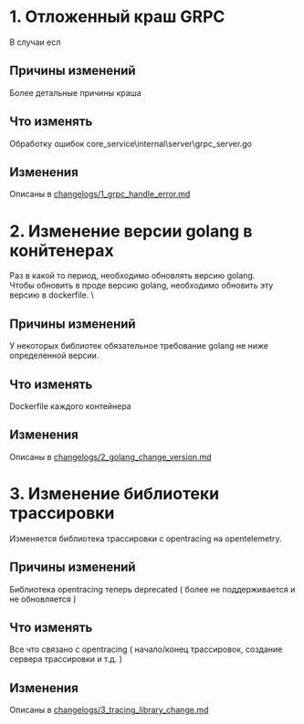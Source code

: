 
# 1. Отложенный краш GRPC
В случаи есл

## Причины изменений 
Более детальные причины краша

## Что изменять
Обработку ошибок core_service\internal\server\grpc_server.go

## Изменения
Описаны в [changelogs/1_grpc_handle_error.md](changelogs/1_grpc_handle_error.md)

# 2. Изменение версии golang в конйтенерах
Раз в какой то период, необходимо обновлять версию golang. \
Чтобы обновить в проде версию golang, необходимо обновить эту версию в dockerfile. \

## Причины изменений
У некоторых библиотек обязательное требование golang не ниже определенной версии.

## Что изменять
Dockerfile каждого контейнера

## Изменения
Описаны в [changelogs/2_golang_change_version.md](changelogs/2_golang_change_version.md)

# 3. Изменение библиотеки трассировки
Изменяется библиотека трассировки с opentracing на opentelemetry.

## Причины изменений 
Библиотека opentracing теперь deprecated ( более не поддерживается и не обновляется )

## Что изменять
Все что связано с opentracing ( начало/конец трассировок, создание сервера трассировки и т.д. )

## Изменения
Описаны в [changelogs/3_tracing_library_change.md](changelogs/3_tracing_library_change.md)




